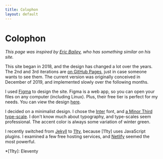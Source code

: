 ```yaml
---
title: Colophon
layout: default
---
```


# Colophon

_This page was inspired by [Eric Bailey](https://ericwbailey.design), who has something similar on his site._

This site began in 2018, and the design has changed a lot over the years. The 2nd and 3rd iterations are [on GitHub Pages](https://b3u.github.io/archives), just in case someone wants to see them. The current version was originally conceived in December of 2019, and implemented slowly over the following months.

I used [Figma](https://figma.com) to design the site. Figma is a web app, so you can open your files on any computer (including Linux). Plus, their free tier is perfect for my needs. You can view the design [here](https://www.figma.com/file/CERO1a9U7dVXyCm9p2tqnp/Binyam.in).

I decided on a minimalist design. I chose the [Inter](https://rsms.me/inter) font, and [a Minor Third type-scale](https://type-scale.com/?scale=1.200). I don't know much about typography, and type-scales seem professional. The accent color is always some variation of winter green.

I recently switched from [Jekyll](jekyllrb.com) to [11ty](11ty.dev), because [11ty] uses JavaScript plugins. I examined a few free hosting services, and [Netlify](netlify.com) seemed the most powerful.

*[11ty]: Eleventy
